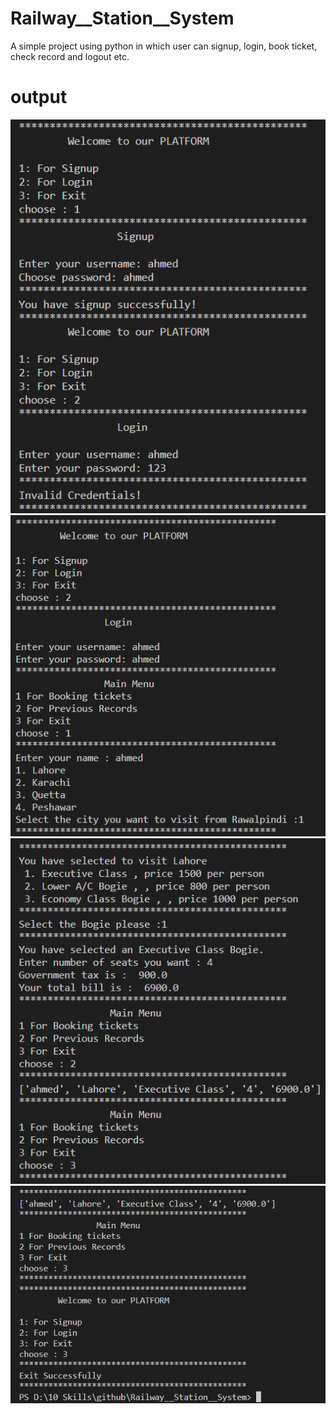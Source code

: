 # Railway__Station__System
A simple project using python in which user can signup, login, book ticket, check record and logout etc.

# output
<img src="https://github.com/ahmedrohailawan/Railway__Station__System/blob/main/readme%20files/pg1.png" width="900">
<img src="https://github.com/ahmedrohailawan/Railway__Station__System/blob/main/readme%20files/pg2.png" width="900">
<img src="https://github.com/ahmedrohailawan/Railway__Station__System/blob/main/readme%20files/pg3.png" width="900">
<img src="https://github.com/ahmedrohailawan/Railway__Station__System/blob/main/readme%20files/pg4.png" width="900">
